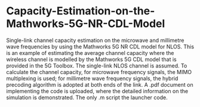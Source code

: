 # Capacity-Estimation-on-the-Mathworks-5G-NR-CDL-Model
Single-link channel capacity estimation on the microwave and millimetre wave frequencies by using the Mathworks 5G NR CDL model for NLOS.
This is an example of estimating the average channel capacity where the wireless channel is modelled by the Mathworks 5G CDL model that is provided in the 5G Toolbox. The single-link NLOS channel is assumed. 
To calculate the channel capacity, for microwave frequency signals, the MIMO multiplexing is used; for millimetre wave frequency signals, the hybrid precoding algorithm is adopted at both ends of the link. 
A .pdf document on implementing the code is uploaded, where the detailed information on the simulation is demonstrated. The only .m script the launcher code.
